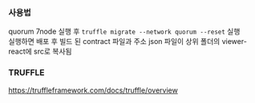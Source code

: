 ### 사용법
quorum 7node 실행 후
`truffle migrate --network quorum --reset` 실행<br>
실행하면 배포 후 빌드 된 contract 파일과 주소 json 파일이 상위 폴더의 viewer-react에 src로 복사됨

### TRUFFLE
https://truffleframework.com/docs/truffle/overview